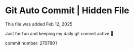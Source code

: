 # Git Auto Commit | Hidden File

This file was added Feb 12, 2025

Just for fun and keeping my daily git commit active 🤪

commit number: 2707801
